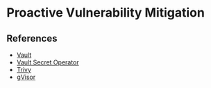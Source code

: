 # Proactive Vulnerability Mitigation

## References
- [Vault](https://developer.hashicorp.com/vault)
- [Vault Secret Operator](https://github.com/hashicorp/vault-secrets-operator)
- [Trivy](https://aquasecurity.github.io/trivy/v0.18.3/)
- [gVisor](https://gvisor.dev/docs/user_guide/quick_start/kubernetes//)
